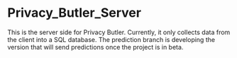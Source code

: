 Privacy_Butler_Server
=====================

This is the server side for Privacy Butler. Currently, it only collects data from the client into a SQL database. The prediction branch is developing the version that will send predictions once the project is in beta.
